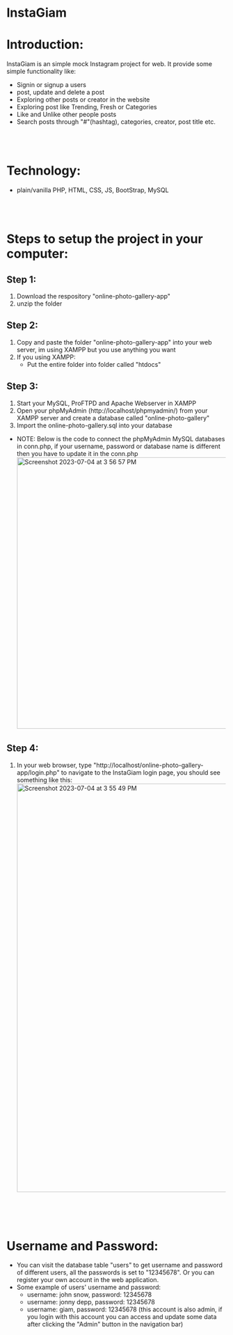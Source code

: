 # InstaGiam

# Introduction:
InstaGiam is an simple mock Instagram project for web. It provide some simple functionality like:
- Signin or signup a users
- post, update and delete a post
- Exploring other posts or creator in the website
- Exploring post like Trending, Fresh or Categories
- Like and Unlike other people posts
- Search posts through "#"(hashtag), categories, creator, post title etc.

    
<br>
<br>

# Technology:
- plain/vanilla PHP, HTML, CSS, JS, BootStrap, MySQL

<br>
<br>

# Steps to setup the project in your computer:
## Step 1:
1. Download the respository "online-photo-gallery-app"
2. unzip the folder

## Step 2:
1. Copy and paste the folder "online-photo-gallery-app" into your web server, im using XAMPP but you use anything you want
2. If you using XAMPP:
    - Put the entire folder into folder called "htdocs"

## Step 3:
1. Start your MySQL, ProFTPD and Apache Webserver in XAMPP
2. Open your phpMyAdmin (http://localhost/phpmyadmin/) from your XAMPP server and create a database called "online-photo-gallery"
3. Import the online-photo-gallery.sql into your database
- NOTE: Below is the code to connect the phpMyAdmin MySQL databases in conn.php, if your username, password or database name is different then you have to update it in the conn.php 
    <img width="624" alt="Screenshot 2023-07-04 at 3 56 57 PM" src="https://github.com/zengkeat/Online-photo-gallery-app/assets/42499826/efce2829-f409-4c6c-81cc-7bc75c5bae5d">


## Step 4:
1. In your web browser, type "http://localhost/online-photo-gallery-app/login.php" to navigate to the InstaGiam login page, you should see something like this:
    <img width="939" alt="Screenshot 2023-07-04 at 3 55 49 PM" src="https://github.com/zengkeat/Online-photo-gallery-app/assets/42499826/ff22e65e-5428-4f3f-8e26-1abb7abbe291">

<br>
<br>
<br>


# Username and Password:
  - You can visit the database table "users" to get username and password of different users, all the passwords is set to "12345678". Or you can register your own account in the web application.
  - Some example of users' username and password: 
      - username: john snow, password: 12345678
      - username: jonny depp, password: 12345678
      - username: giam, password: 12345678 (this account is also admin, if you login with this account you can access and update some data after clicking the "Admin" button in the navigation bar)
     

